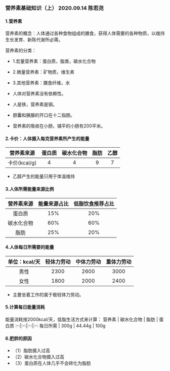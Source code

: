 
### 营养素基础知识（上） 2020.09.14 陈若尧

#### 1.营养素
营养素的概念：人体通过各种食物组成的膳食，获得人体需要的各种物质，以维持生长发育、新陈代谢所必需。

营养素的分类：
* 1.宏量营养素：蛋白质，脂类，碳水化合物
* 2.微量营养素：矿物质，维生素
* 3.其他营养素：膳食纤维，水


* 人体对营养素没有依赖性。
* 人是铁，营养素是钢。
* 胆囊和胰腺的开口在十二指肠。
* 营养素的吸收在小肠，铺平的小肠有200平米。

#### 2.卡价：人体摄入每克营养素所产生的能量
营养素来源 | 蛋白质 | 碳水化合物 | 脂肪 | 乙醇
:-:|:-:|:-:|:-:|:-:
卡价(kcal/g) | 4 | 4 | 9 | 7
* 乙醇产生的能量只用于体温维持

#### 3.人体所需能量来源比例
营养素来源 | 能量来源占比 | 低脂饮食推荐占比
:-:|:-:|:-:
蛋白质 | 15% | 20%
碳水化合物 | 60% | 60%
脂肪 | 25% | 20%

#### 4.人体每日所需要的能量

单位：kcal/天 | 轻体力劳动 | 中体力劳动 | 重体力劳动
:-:|:-:|:-:|:-:
男性 | 2300 | 2600 | 3000
女性 | 1800 | 2000 | 2400

* 主要坐着工作的属于极轻体力劳动。

#### 5.计算每日能量消耗
能量消耗按2000kcal/天，低脂生活方式来计算：
营养素 | 碳水化合物 | 脂肪 | 蛋白质
:-:|:-:|:-:|:-:
每日所需 | 300g | 44.44g | 100g

#### 6.肥胖的原因
* （1）脂肪摄入过高
* （2）碳水化合物摄入过高
* （3）蛋白质在人体几乎不会转化为脂肪